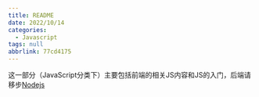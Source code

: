 ```yaml
---
title: README
date: 2022/10/14
categories:
  - Javascript
tags: null
abbrlink: 77cd4175
---
```


这一部分（JavaScript分类下）主要包括前端的相关JS内容和JS的入门，后端请移步[Nodejs](../Nodejs/README.md)